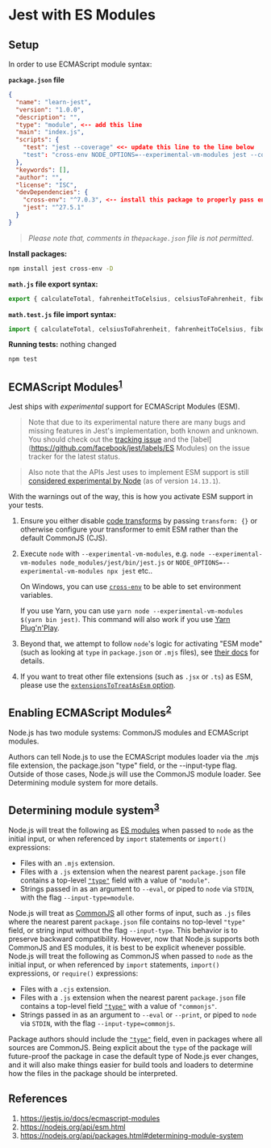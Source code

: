 # Jest with ES Modules

## Setup

In order to use ECMAScript module syntax: 

**`package.json` file**

```json
{
  "name": "learn-jest",
  "version": "1.0.0",
  "description": "",
  "type": "module", <-- add this line
  "main": "index.js",
  "scripts": {
    "test": "jest --coverage" <<- update this line to the line below
    "test": "cross-env NODE_OPTIONS=--experimental-vm-modules jest --coverage"
  },
  "keywords": [],
  "author": "",
  "license": "ISC",
  "devDependencies": {
    "cross-env": "^7.0.3", <-- install this package to properly pass environment variables
    "jest": "^27.5.1"
  }
}
```

> *Please note that, comments in the`package.json` file is not permitted.*

**Install packages:**

```sh
npm install jest cross-env -D
```

**`math.js` file export syntax:**

```js
export { calculateTotal, fahrenheitToCelsius, celsiusToFahrenheit, fibonacci };
```

**`math.test.js` file import syntax:**

```js
import { calculateTotal, celsiusToFahrenheit, fahrenheitToCelsius, fibonacci } from './math';
```

**Running tests:** nothing changed

```sh
npm test
```



## ECMAScript Modules<sup>[1](https://jestjs.io/docs/ecmascript-modules)</sup>

Jest ships with *experimental* support for ECMAScript Modules (ESM).

> Note that due to its experimental nature there are many bugs and missing features in Jest's implementation, both known and unknown. You should check out the [tracking issue](https://github.com/facebook/jest/issues/9430) and the [label](https://github.com/facebook/jest/labels/ES Modules) on the issue tracker for the latest status.

> Also note that the APIs Jest uses to implement ESM support is still [considered experimental by Node](https://nodejs.org/api/vm.html#vm_class_vm_module) (as of version `14.13.1`).

With the warnings out of the way, this is how you activate ESM support in your tests.

1. Ensure you either disable [code transforms](https://jestjs.io/docs/configuration#transform-objectstring-pathtotransformer--pathtotransformer-object) by passing `transform: {}` or otherwise configure your transformer to emit ESM rather than the default CommonJS (CJS).

2. Execute `node` with `--experimental-vm-modules`, e.g. `node --experimental-vm-modules node_modules/jest/bin/jest.js` or `NODE_OPTIONS=--experimental-vm-modules npx jest` etc..

   On Windows, you can use [`cross-env`](https://github.com/kentcdodds/cross-env) to be able to set environment variables.

   If you use Yarn, you can use `yarn node --experimental-vm-modules $(yarn bin jest)`. This command will also work if you use [Yarn Plug'n'Play](https://yarnpkg.com/features/pnp).

3. Beyond that, we attempt to follow `node`'s logic for activating "ESM mode" (such as looking at `type` in `package.json` or `.mjs` files), see [their docs](https://nodejs.org/api/esm.html#esm_enabling) for details.

4. If you want to treat other file extensions (such as `.jsx` or `.ts`) as ESM, please use the [`extensionsToTreatAsEsm` option](https://jestjs.io/docs/configuration#extensionstotreatasesm-arraystring).



## Enabling ECMAScript Modules<sup>[2](https://nodejs.org/api/esm.html)</sup>

Node.js has two module systems: CommonJS modules and ECMAScript modules.

Authors can tell Node.js to use the ECMAScript modules loader via the .mjs file extension, the package.json "type" field, or the --input-type flag. Outside of those cases, Node.js will use the CommonJS module loader. See Determining module system for more details.



## Determining module system<sup>[3](https://nodejs.org/api/packages.html#determining-module-system)</sup>

Node.js will treat the following as [ES modules](https://nodejs.org/api/esm.html) when passed to `node` as the initial input, or when referenced by `import` statements or `import()` expressions:

- Files with an `.mjs` extension.
- Files with a `.js` extension when the nearest parent `package.json` file contains a top-level [`"type"`](https://nodejs.org/api/packages.html#type) field with a value of `"module"`.
- Strings passed in as an argument to `--eval`, or piped to `node` via `STDIN`, with the flag `--input-type=module`.

Node.js will treat as [CommonJS](https://nodejs.org/api/modules.html) all other forms of input, such as `.js` files where the nearest parent `package.json` file contains no top-level `"type"` field, or string input without the flag `--input-type`. This behavior is to preserve backward compatibility. However, now that Node.js supports both CommonJS and ES modules, it is best to be explicit whenever possible. Node.js will treat the following as CommonJS when passed to `node` as the initial input, or when referenced by `import` statements, `import()` expressions, or `require()` expressions:

- Files with a `.cjs` extension.
- Files with a `.js` extension when the nearest parent `package.json` file contains a top-level field [`"type"`](https://nodejs.org/api/packages.html#type) with a value of `"commonjs"`.
- Strings passed in as an argument to `--eval` or `--print`, or piped to `node` via `STDIN`, with the flag `--input-type=commonjs`.

Package authors should include the [`"type"`](https://nodejs.org/api/packages.html#type) field, even in packages where all sources are CommonJS. Being explicit about the `type` of the package will future-proof the package in case the default type of Node.js ever changes, and it will also make things easier for build tools and loaders to determine how the files in the package should be interpreted.



## References

1. https://jestjs.io/docs/ecmascript-modules
2. https://nodejs.org/api/esm.html
3. https://nodejs.org/api/packages.html#determining-module-system